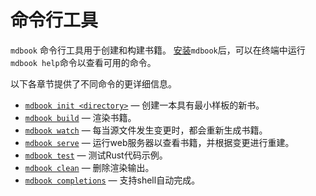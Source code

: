 # 命令行工具

`mdbook` 命令行工具用于创建和构建书籍。
[安装](../guide/installation.md)`mdbook`后，可以在终端中运行`mdbook help`命令以查看可用的命令。

以下各章节提供了不同命令的更详细信息。

* [`mdbook init <directory>`](init.md) — 创建一本具有最小样板的新书。
* [`mdbook build`](build.md) — 渲染书籍。
* [`mdbook watch`](watch.md) — 每当源文件发生变更时，都会重新生成书籍。
* [`mdbook serve`](serve.md) — 运行web服务器以查看书籍，并根据变更进行重建。
* [`mdbook test`](test.md) — 测试Rust代码示例。
* [`mdbook clean`](clean.md) — 删除渲染输出。
* [`mdbook completions`](completions.md) — 支持shell自动完成。
